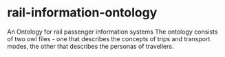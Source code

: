 # rail-information-ontology
An Ontology for rail passenger information systems
The ontology consists of two owl files - one that describes the concepts of trips and transport modes, the other that describes the personas of travellers.
